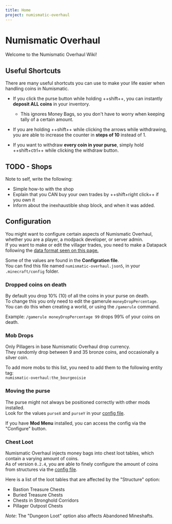 ```yaml
---
title: Home
project: numismatic-overhaul
---
```


# Numismatic Overhaul

Welcome to the Numismatic Overhaul Wiki!  

## Useful Shortcuts    
There are many useful shortcuts you can use to make your life easier when handling coins in Numismatic.  

- If you click the purse button while holding ++shift++, you can instantly **deposit ALL coins** in your inventory.  
    - This ignores Money Bags, so you don't have to worry when keeping tally of a certain amount.  

- If you are holding ++shift++ while clicking the arrows while withdrawing, you are able to increase the counter in **steps of 10** instead of 1.  

- If you want to withdraw **every coin in your purse**, simply hold ++shift+ctrl++ while clicking the withdraw button.  

## TODO - Shops  
Note to self, write the following:  

- Simple how-to with the shop
- Explain that you CAN buy your own trades by ++shift+right click++ if you own it
- Inform about the inexhaustible shop block, and when it was added. 

## Configuration
You might want to configure certain aspects of Numismatic Overhaul, whether you are a player, a modpack developer, or server admin.  
If you want to make or edit the villager trades, you need to make a Datapack following the [data format seen on this page.](trades.md)  

Some of the values are found in the **Configration file**.  
You can find this file named `numismatic-overhaul.json5`, in your `.minecraft/config` folder.  

### Dropped coins on death  
By default you drop 10% (10) of all the coins in your purse on death.  
To change this you only need to edit the gamerule `moneyDropPercentage`.  
You can do this when creating a world, or using the `/gamerule` command.  

Example:  `/gamerule moneyDropPercentage 99` drops 99% of your coins on death.   

### Mob Drops  
Only Pillagers in base Numismatic Overhaul drop currency.  
They randomly drop between 9 and 35 bronze coins, and occasionally a silver coin.  

To add more mobs to this list, you need to add them to the following entity tag:  
`numismatic-overhaul:the_bourgeoisie` 

### Moving the purse  
The purse might not always be positioned correctly with other mods installed.  
Look for the values `purseX` and `purseY` in your [config file](#configuration).  

If you have **Mod Menu** installed, you can access the config via the "Configure" button.  

### Chest Loot  
Numismatic Overhaul injects money bags into chest loot tables, which contain a varying amount of coins.  
As of version `0.2.4`, you are able to finely configure the amount of coins from structures via the [config file](#configuration).  

Here is a list of the loot tables that are affected by the "Structure" option:  

- Bastion Treasure Chests  
- Buried Treasure Chests  
- Chests in Stronghold Corridors  
- Pillager Outpost Chests   

*Note*: The "Dungeon Loot" option also affects Abandoned Mineshafts.  